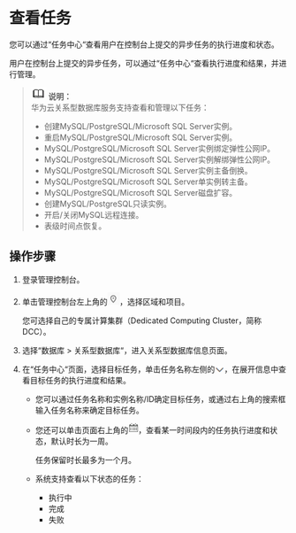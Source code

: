 # 查看任务<a name="TOPIC_0142028396"></a>

您可以通过“任务中心“查看用户在控制台上提交的异步任务的执行进度和状态。

用户在控制台上提交的异步任务，可以通过“任务中心“查看执行进度和结果，并进行管理。

>![](public_sys-resources/icon-note.gif) **说明：**   
>华为云关系型数据库服务支持查看和管理以下任务：  
>-   创建MySQL/PostgreSQL/Microsoft SQL Server实例。  
>-   重启MySQL/PostgreSQL/Microsoft SQL Server实例。  
>-   MySQL/PostgreSQL/Microsoft SQL Server实例绑定弹性公网IP。  
>-   MySQL/PostgreSQL/Microsoft SQL Server实例解绑弹性公网IP。  
>-   MySQL/PostgreSQL/Microsoft SQL Server实例主备倒换。  
>-   MySQL/PostgreSQL/Microsoft SQL Server单实例转主备。  
>-   MySQL/PostgreSQL/Microsoft SQL Server磁盘扩容。  
>-   创建MySQL/PostgreSQL只读实例。  
>-   开启/关闭MySQL远程连接。  
>-   表级时间点恢复。  

## 操作步骤<a name="section1054130194015"></a>

1.  登录管理控制台。
2.  单击管理控制台左上角的![](figures/region.png)，选择区域和项目。

    您可选择自己的专属计算集群（Dedicated Computing Cluster，简称DCC）。

3.  选择“数据库  \>  关系型数据库“，进入关系型数据库信息页面。
4.  在“任务中心“页面，选择目标任务，单击任务名称左侧的![](figures/next.png)，在展开信息中查看目标任务的执行进度和结果。
    -   您可以通过任务名称和实例名称/ID确定目标任务，或通过右上角的搜索框输入任务名称来确定目标任务。
    -   您还可以单击页面右上角的![](figures/date.png)，查看某一时间段内的任务执行进度和状态，默认时长为一周。

        任务保留时长最多为一个月。

    -   系统支持查看以下状态的任务：
        -   执行中
        -   完成
        -   失败



